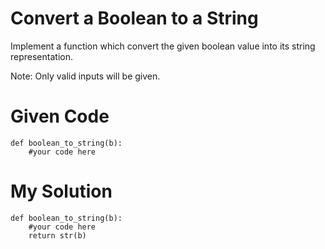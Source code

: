 # Convert a Boolean to a String

Implement a function which convert the given boolean value into its string representation.

Note: Only valid inputs will be given.

# Given Code

```{python}
def boolean_to_string(b):
    #your code here
```

# My Solution

```{python}
def boolean_to_string(b):
    #your code here
    return str(b)
```
